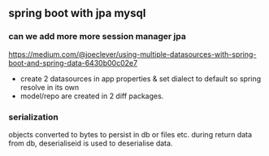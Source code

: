 ## spring boot with jpa mysql 

### can we add more more session manager jpa
https://medium.com/@joeclever/using-multiple-datasources-with-spring-boot-and-spring-data-6430b00c02e7

- create 2 datasources in app properties & set dialect to default so spring resolve in its own
- model/repo are created in 2 diff packages.

### serialization
objects converted to bytes to persist in db or files etc.
during return data from db, deserialiseid is used to deserialise data.
